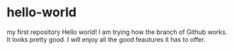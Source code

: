 # hello-world
my first repository
Hello world! I am trying how the branch of Github works. It looks pretty good. I will enjoy all the good feautures it has to offer. 
